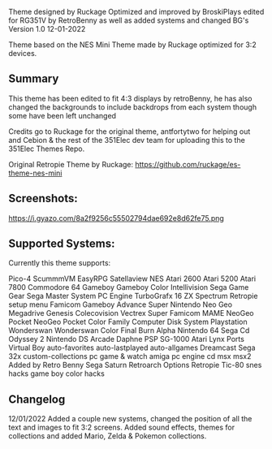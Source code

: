 Theme designed by Ruckage
Optimized and improved by BroskiPlays
edited for RG351V by RetroBenny as well as added systems and changed BG's
Version 1.0
12-01-2022

Theme based on the NES Mini Theme made by Ruckage optimized for 3:2 devices.

Summary
--------------------------------------------------------------------------------

This theme has been edited to fit 4:3 displays by retroBenny, he has also changed the backgrounds to include backdrops from each system though some have been left unchanged

Credits go to Ruckage for the original theme, antfortytwo for helping out and Cebion & the rest of the 351Elec dev team for uploading this to the 351Elec Themes Repo.


Original Retropie Theme by Ruckage:
https://github.com/ruckage/es-theme-nes-mini

Screenshots:
-------------------------------------------------------------------------------  
https://i.gyazo.com/8a2f9256c55502794dae692e8d62fe75.png

Supported Systems:
-------------------------------------------------------------------------------  

Currently this theme supports:

Pico-4
ScummmVM
EasyRPG
Satellaview
NES
Atari 2600
Atari 5200
Atari 7800
Commodore 64
Gameboy
Gameboy Color
Intellivision
Sega Game Gear
Sega Master System
PC Engine
TurboGrafx 16
ZX Spectrum
Retropie setup menu
Famicom
Gameboy Advance
Super Nintendo
Neo Geo
Megadrive
Genesis
Colecovision
Vectrex
Super Famicom
MAME
NeoGeo Pocket
NeoGeo Pocket Color
Family Computer Disk System
Playstation
Wonderswan
Wonderswan Color
Final Burn Alpha
Nintendo 64
Sega Cd
Odyssey 2
Nintendo DS
Arcade
Daphne
PSP
SG-1000
Atari Lynx
Ports
Virtual Boy
auto-favorites
auto-lastplayed
auto-allgames
Dreamcast
Sega 32x
custom-collections
pc
game & watch
amiga
pc engine cd
msx
msx2
Added by Retro Benny 
Sega Saturn
Retroarch
Options
Retropie
Tic-80
snes hacks
game boy color hacks

Changelog
-------------------------------------------------------------------------------  

12/01/2022
Added a couple new systems, changed the position of all the text and images to fit 3:2 screens. 
Added sound effects, themes for collections and added Mario, Zelda & Pokemon collections.

